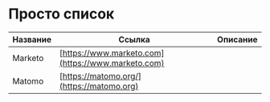 # Просто список

| Название | Ссылка                                             | Описание |
| -------- | -------------------------------------------------- | -------- |
| Marketo  | [https://www.marketo.com](https://www.marketo.com) |          |
| Matomo   | [https://matomo.org/](https://matomo.org)          |          |

